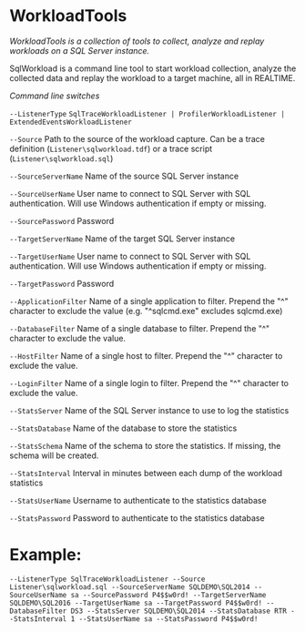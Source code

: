 # WorkloadTools

*WorkloadTools is a collection of tools to collect, analyze and replay workloads on a SQL Server instance.*

SqlWorkload is a command line tool to start workload collection, analyze the collected data and replay the workload to a target machine, all in REALTIME.

*Command line switches*

`--ListenerType` `SqlTraceWorkloadListener | ProfilerWorkloadListener | ExtendedEventsWorkloadListener`

`--Source` Path to the source of the workload capture. Can be a trace definition (`Listener\sqlworkload.tdf`) or a trace script (`Listener\sqlworkload.sql`) 

`--SourceServerName` Name of the source SQL Server instance

`--SourceUserName` User name to connect to SQL Server with SQL authentication. Will use Windows authentication if empty or missing.

`--SourcePassword` Password

`--TargetServerName` Name of the target SQL Server instance

`--TargetUserName` User name to connect to SQL Server with SQL authentication. Will use Windows authentication if empty or missing.

`--TargetPassword` Password

`--ApplicationFilter` Name of a single application to filter. Prepend the "^" character to exclude the value (e.g. "^sqlcmd.exe" excludes sqlcmd.exe)

`--DatabaseFilter` Name of a single database to filter. Prepend the "^" character to exclude the value.

`--HostFilter` Name of a single host to filter. Prepend the "^" character to exclude the value.

`--LoginFilter` Name of a single login to filter. Prepend the "^" character to exclude the value.

`--StatsServer` Name of the SQL Server instance to use to log the statistics

`--StatsDatabase` Name of the database to store the statistics

`--StatsSchema` Name of the schema to store the statistics. If missing, the schema will be created.

`--StatsInterval` Interval in minutes between each dump of the workload statistics

`--StatsUserName` Username to authenticate to the statistics database 

`--StatsPassword` Password to authenticate to the statistics database


# Example:

```
--ListenerType SqlTraceWorkloadListener --Source Listener\sqlworkload.sql --SourceServerName SQLDEMO\SQL2014 --SourceUserName sa --SourcePassword P4$$w0rd! --TargetServerName SQLDEMO\SQL2016 --TargetUserName sa --TargetPassword P4$$w0rd! --DatabaseFilter DS3 --StatsServer SQLDEMO\SQL2014 --StatsDatabase RTR --StatsInterval 1 --StatsUserName sa --StatsPassword P4$$w0rd!
```